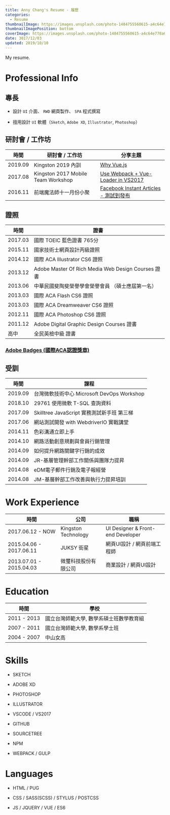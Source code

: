 ```yaml
---
title: Anny Chang's Resume - 履歷
categories:
  - Resume
thumbnailImage: https://images.unsplash.com/photo-1484755560615-a4c64e778a6c?auto=format&fit=crop&w=1360&h=200&q=80&ixid=dW5zcGxhc2guY29tOzs7Ozs%3D
thumbnailImagePosition: bottom
coverImage: https://images.unsplash.com/photo-1484755560615-a4c64e778a6c?auto=format&fit=crop&w=1360&q=80&ixid=dW5zcGxhc2guY29tOzs7Ozs%3D
date: 3017/12/03
updated: 2019/10/10
---
```


My resume.

<!--more-->

# Professional Info

## 專長

* 設計 `UI` 介面、 `RWD` 網頁製作、 `SPA` 程式撰寫

* 擅用設計 `UI` 軟體（`Sketch`, `Adobe XD`, `Illustrator`, `Photoshop`）

## 研討會 / 工作坊
| 時間 | 研討會 / 工作坊 | 分享主題 |
| --- | --- | --- |
| 2019.09 | Kingston 2019 內訓 | [Why Vue.js](https://www.canva.com/design/DADkDdvRR9A/JzfYMOKl6_2DLqeFH-BOww/view?utm_content=DADkDdvRR9A&utm_campaign=designshare&utm_medium=link&utm_source=sharebutton) |
| 2017.08 | Kingston 2017 Mobile Team Workshop | [Use Webpack + Vue-Loader in VS2017](https://speakerdeck.com/annilla/use-webpack-plus-vue-loader-in-vs2017) |
| 2016.11 | 前端魔法師十一月份小聚 | [Facebook Instant Articles - 測試到發布](https://speakerdeck.com/annilla/facebook-instant-articles-ce-shi-dao-fa-bu) |

## 證照

| 時間 | 證書 |
| --- | --- |
| 2017.03 | 國際 TOEIC 藍色證書 765分 |
| 2015.11 | 國家技術士網頁設計丙級證照 |
| 2014.12 | 國際 ACA Illustrator CS6 證照 |
| 2013.12 | Adobe Master Of Rich Media Web Design Courses 證書 |
| 2013.06 | 中華民國斐陶斐榮譽學會榮譽會員 （碩士應屆第一名） |
| 2013.03 | 國際 ACA Flash CS6 證照 |
| 2013.03 | 國際 ACA Dreamweaver CS6 證照 |
| 2012.11 | 國際 ACA Photoshop CS6 證照 |
| 2011.12 | Adobe Digital Graphic Design Courses 證書 |
| 高中 | 全民英檢中級 證書 |

### [Adobe Badges (國際ACA認證獎章)](https://www.youracclaim.com/users/chiao-ni-chang)

## 受訓

| 時間 | 課程 |
| --- | --- |
| 2019.09 | 台灣微軟技術中心 Microsoft DevOps Workshop |
| 2018.10 | 29761 使用微軟 T-SQL 查詢資料 |
| 2017.09 | Skilltree JavaScript 實務測試新手班 第三梯 |
| 2017.06 | 網站測試開發 with WebdriverIO 實戰講堂 |
| 2014.11 | 色彩溝通立即上手 |
| 2014.10 | 網路活動創意規劃與會員行銷管理 |
| 2014.09 | 如何提升網路關鍵字行銷的成效 |
| 2014.09 | JR-基層管理幹部工作關係與團隊力提昇 |
| 2014.08 | eDM電子郵件行銷及電子報經營 |
| 2014.08 | JM-基層幹部工作改善與執行力提昇培訓 |

# Work​ Experience​​​

| 時間 | 公司 | 職稱 |
| --- | --- | --- |
| 2017.06.12 - NOW | Kingston Technology | UI Designer & Front-end Developer |
| 2015.04.06 - 2017.06.11 | JUKSY 街星 | 網頁UI設計 / 網頁前端工程師 |
| 2013.07.01 - 2015.04.03 | 微璽科技股份有限公司 | 商業設計 / 網頁UI設計 |

# Education

| 時間 | 學校 |
| --- | --- |
| 2011 - 2013 | 國立台灣師範大學, 數學系碩士班數學教育組 |
| 2007 - 2011 | 國立台灣師範大學, 數學系學士班 |
| 2004 - 2007 | 中山女高 |

# Skills

* SKETCH

* ADOBE XD

* PHOTOSHOP

* ILLUSTRATOR

* VSCODE / VS2017

* GITHUB

* SOURCETREE

* NPM

* WEBPACK / GULP

# Languages

* HTML / PUG

* CSS / SASS(SCSS) / STYLUS / POSTCSS

* JS / JQUERY / VUE / ES6
